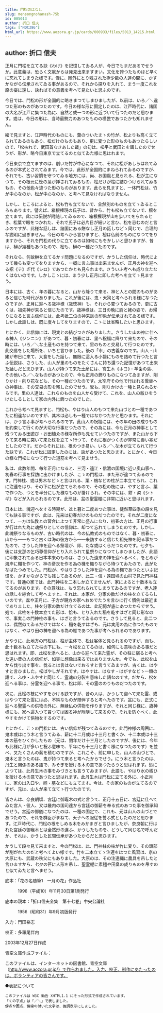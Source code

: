 ```yaml
---
title: 門松のはなし
slug: mensongnohanash-75b
id: 005013
author: 折口 信夫
tags: ["NDC386"]
html_url: https://www.aozora.gr.jp/cards/000933/files/5013_14215.html
---
```


## author: 折口 信夫

正月に門松を立てる訣《わけ》を記憶してゐる人が、今日でもまだあるでせうか。此意義は、恐らく文献からは発見出来ますまい。文化を誇つたものほど早くに忘れてしまうた様です。僅に、圏外にとり残された極少数の人達の間に、かすかながら伝承されてゐる事があるので、それから探りを入れて、まう一度これを原の姿に還し、訣ればその意義を考へて見たいと思ふのです。

今日では、門松の形が全国的に略きまつてしまひましたが、以前は、いろ／＼違つた形のものがあつたのです。今日の様な形に固定したのは、江戸時代に、諸国の大名が江戸に集つた為に、自然と或一つの形に近づいて行つたのだと思ひます。或は、今日の形は、当時最勢力のあつたものの模倣であつたかも知れません。

絵で見ますと、江戸時代のものにも、葉のついたまゝの竹が、松よりも高く立てられてゐるのもあり、松だけのものもあり、更に変つた形のものもあつたらしいので、「松枯れで、武田首なきあした哉」の句は、松平と武田とを諷したのでせうが、形が、略今日東京で立てるのと似てゐた様に思はれます。

今日東京で立てますのは、削いだ竹が中心になつて、それに松があしらはれてゐるのが本式とされてゐます。今では、此形が全国的にまねられてゐるのですが、それでも、古い習慣を守つてゐる地方には、尚、お国風と見られる、松が主になつて、その根元に笹の葉が挿されてゐるもの、松だけが柱に結ひつけられてゐるもの、その他色々違つた形のものがあります。此らを見ますと、一体門松は、竹が中心なのか、松が中心なのか、と考へて見なければなりません。

しかし、ところによると、松も竹も立てないで、全然別のものを立てゝゐるところもあります。譬えば、箱根権現の氏子は、昔から、竹も松も立てないで、樒を立てます。此には伝説が附随してゐるので、箱根権現が山を歩いてをられるとき、松葉で眼をつかれた、それで氏子は必片目が細いと言ひ、松を忌むのだと言ふのですが、此様な話しは、諸国にある餅なし正月の話しなどゝ同じで、合理的な説明に過ぎません。今日の考へから言ひますと、樒は仏前のものになつてをりますから、それを門松の代りに立てるのは如何にもをかしいと思ひますが、昔は、榊が幾種もあつたので、樒も、榊の一種だつたのです。

それなら、何故榊を立てるかゞ問題になるのですが、かうした信仰は、時代によつて幾らも変つてをりますから、一概に言ふ事は出来ませんが、正月の神を迎へる招《テ》ぎ代《シロ》であつたかとも見られます。さういふ考へも成り立たなくはないのです。しかしこゝには、まう少し正月に即した考へを立てゝ見ませう。

日本には、古く、年の暮になると、山から降りて来る、神と人との間のものがあると信じた時代がありました。これが後には、鬼・天狗と考へられる様になつたのですが、正月に迎へる歳神様（歳徳神）も、それから変つてゐるので、更に古くは、祖先神が来ると信じたのです。歳神様は、三日の晩に尉と姥の姿で、お帰りになると言ふ信仰には、此考妣二位の神来訪の印象が伝承されてゐる様です。しかし此話しは、既に度々してをりますので、こゝには省略したいと思ひます。

とにかく、此信仰には、現実との結びつきがありました。さうした山の神に仕へる神人《ジンニン》があつて、暮・初春には、里へ祝福に降りて来たので、その時には、いろ／＼な土産ものを持つて来て、里のものと交易して行つたのです。此交易をした場所を、いちと言ひました。後の「市」の古義なのです。山人・山姥が市日に来て、大食をした話し、無限に這入る小袋にものを詰めて行つたと言ふ伝説は、さうした、山人が里のものをたくさんに持ち還つた記憶があつて出来た話しだと思ひます。山人が持つて来た土産には、寄生木《ホヨ》・羊歯の葉、その他いろ／＼なものがあつたので、今も正月の飾りものになつてゐますが、削りかけ・削り花なども、その一種だつたのです。太宰府その他で行はれる鷽替への神事は、その交易の形を残したのでせう。鷽も、削りかけの一種と見られるからです。里の人達は、これらのものを山人から受けて、これを、山人の祓ひをうけたしるしとして家の内外に飾つたのでした。

これから考へて見ますと、門松も、やはり山人のもつて来た山づとの一種であつたに相違ないのですが、其木は必しも一種ではなかつたかと思ひます。それには、かう言ふ事が考へられるのです。此山人の祝福には、その年の田の成りものを約束して行くのが大切な行事だつたので、その為には、今も正月の神事として残つてゐる田遊び・お田植ゑの様な所作も見せていつたのですが、また山から下りて来る時に突いて来た杖を立てゝ行つて、それに根がつくのが非常に善い兆だとしたのです。だからそれには、根のつき易い、いろ／＼な木が立てられて行つた訣です。これが松に固定したのには、訣があつたと思ひます。とにかく、今日の様な門松になつて行つた道筋を考へて見ませう。

私は、此数年間、毎年正月になると、三河・遠江・信濃の国境に近い奥山家へ、初春の行事を採訪に出かけましたが、こゝの門松は、また形が違つてゐるのです。門神柱、或は男木などゝと言はれる、栗・楢などの柱が二本立てられ、これに注連をはり、その下に松が立てられるので、その松の枝には、やすと言ふ、藁で作つた、つとを半分にした様なものが掛けられ、その中には、餅・粢《シトギ》などが入れられるのです。此形は、盆の聖霊棚に非常に近いと思はれます。

日本には、魂迎へをする時期が、盆と暮と二度あつた事は、徒然草四季の段を見ても訣る事ですが、此は、元来は初春だけのものだつたのです。それが二度になつて、一方は仏教との習合によつて非常に盛んになり、初春の方は、正月の行事が行はれた為に魂祭りとしての信仰は、却つて忘れてしまうたのです。しかし、此魂祭りなるものが、古い時代のは、今の仏教式のものではなく、暮・初春に、山から――もつと古くは海の彼方から――来訪すると信じた祖先神を祀る事だつたので、さうした神を迎へる祭壇が、即、たな或はくらだつたのです。七夕も、後には支那の乞巧尊信仰がとり入れられて星祭りになつてしまひましたが、此語に印象されてゐる日本本来のものは、さうした遠来の神を迎へるべく、をとめが海岸に棚を作つて、神の斎衣を作る為の機を織りながら待つてゐたので、此がたなばたつめでした。門松が、やはりさうした神を迎へる為の棚であつたといふ記憶を、かすかながらでも残してゐるのが、此三・信・遠国境の山村で見た門神柱です。普通の家では、此門神柱を二本しか立てませんが、家によると十数本も立てるのがあります。その意味は、もう忘れられてしまうてゐるのですが、老人達の話しを綜合して考へますと、それは、本家が、分家の数だけの柱を立てるらしいのです。盆や正月に、子方が親方の家へおめでたうを言ひに行く慣例は最近までありました。柱を分家の数だけ立てるのは、此記憶が底にあつたからでせう。処で、此柱を十数本立てた形は、恰も、とり入れた稲を乾すはざと同じ形なので、事実この門神柱の事も、はざと言うてゐるのです。さうして見ると、此二つは、偶然似てゐるだけではなく、稲を乾すはざも、元は実用の為に作つたものではなく、やはり田の神を迎へる為の棚であつた事が考へられるのであります。

かやうに、此地方の門松は、柱が主体で、松は客体と見られるのですが、而も、此十数本も立てた柱の下にも、一々松を立てるのは、如何にも意味のある事だと思はれます。即、此松を添へると、山から迎へて来た霊が、その柱に宿ると考へた遠い昔の人の信仰が、如実に想像出来るではありませんか。今でも、此松を山から伐り出す事を、伐るとは言はないでおろすと言うてゐますが、古くは、はやすと言ひました。松ばやしがそれです。はやすは、はなす・はがすなどゝ一類の語で、ふゆ・ふやすと同じく、霊魂の分裂を意味した語なのです。だから、松を迎へる事は、分霊を迎へる事で、松は即、その霊ののりものだつたのです。

次に、此松の枝にやすをかける訣ですが、昔の人は、かうして迎へて来た霊、或はやつて来た霊には必、不純なものが随伴すると考へたのです。盆にも、正式に迎へる聖霊への供物の外に、無縁仏の供物を作りますが、それと同じ様に、歳神様にも、家へ這入つて貰つては困る神が附隨して来るので、それを防ぐべく、此やすをかけて供物をするのです。

とにかく、こゝの門松には、古い信仰が残つてゐるのです。此門神様の周囲に、鬼木或はにう木と言うてゐる、薪に十二月或は十三月と書くか、十二本或は十三本の筋をひくかしたもの（元は、閏年だけ十三月としたのですが、後には、今年も此様に月が多いと祝ふ意味で、平年にも十三月と書く様になつたのです）を並べ、又たくさんの薪を積むのですが、これこそ、前に申した、山人の山づとで、鬼木と言うたのは、鬼が持つて来ると考へたからでせう。にう木と言うたのは、丹生と関係のある語で、みそぎを授ける木の意であつたらうと思はれます。処によつては、此丹生木の事をみづきとも言うてゐますが、此語も、やはり水の祓ひを授ける木の意であつたと思はれます。此丹生木は門松に立てる外に、小正月に、家の出入口や、祠・墓などにも立てます。今は、その家のものが立てるのですが、元は、山人が来て立てゝ行つたのです。

皆さんは、奈良朝頃、宮廷に御竈木の式と言うて、正月十五日に、宮廷に仕へてゐた宮人・役人、又は畿内の国司達から宮廷の御薪を奉る式のあつた事を御承知でせう。宮廷の御儀になつたのは、一種の固定で、これも、元は山人の山づとであつたので、それを群臣がまねて、天子への服従を誓ふ式としたのだと思ひます。江戸時代に、門松の根をしめる木をみかまぎと言ひましたが、奈良朝に行はれた宮廷の御竈木とは全然形の違ふ、かうしたものを、どうして同じ名で呼んだか、それは、かうした民間伝承があつたからだと思ひます。

かうして段々見て来ますと、今の門松は、此、門神柱の柱が竹に変り、その頭部が削がれたのだと考へてよい様です。竹を二本立てゝ注連をはつた風習は、京の大原にも、武蔵の秩父にもありました。大原のは、その注連縄に農具を吊したと言ひますから、七夕の笹に人形を吊し、聖霊棚に素麺や田畠の成りものを吊すのと似てゐたと言へませう。













底本：「花の名随筆1　一月の花」作品社


　　　1998（平成10）年11月30日第1刷発行

底本の親本：「折口信夫全集　第十七巻」中央公論社

　　　1956（昭和31）年9月初版発行

入力：門田裕志

校正：多羅尾伴内

2003年12月27日作成

青空文庫作成ファイル：

このファイルは、インターネットの図書館、青空文庫（http://www.aozora.gr.jp/）で作られました。入力、校正、制作にあたったのは、ボランティアの皆さんです。











●表記について


	このファイルは W3C 勧告 XHTML1.1 にそった形式で作成されています。
	「くの字点」は「／＼」で表しました。
	傍点や圏点、傍線の付いた文字は、強調表示にしました。